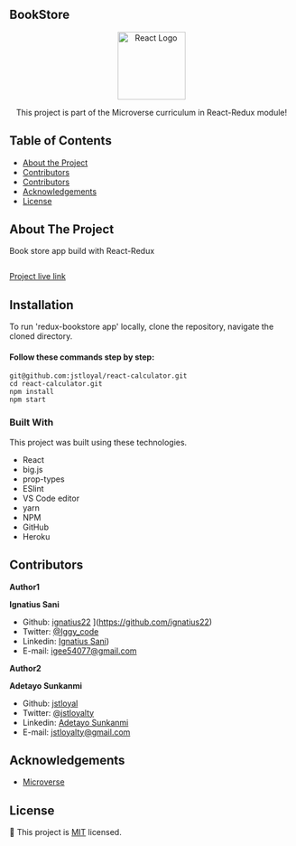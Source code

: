 ## BookStore

<!--
*** Thanks for checking out this README Template. If you have a suggestion that would
*** make this better, please fork the repo and create a pull request or simply open
*** an issue with the tag "enhancement".
*** Thanks again! Now go create something AMAZING! :D
-->

<!-- PROJECT SHIELDS -->

<p align="center">
  <a href="https://github.com/jstloyal/react-calculator">
    <img src="https://storage.googleapis.com/blog-images-backup/1*3SVfBkNZI2f-sspiq59xcw.png" alt="React Logo" width="120" height="120">
  </a>

  <p align="center">
    This project is part of the Microverse curriculum in React-Redux module!
  </p>
</p>

<!-- TABLE OF CONTENTS -->

## Table of Contents

- [About the Project](#about-the-project)
- [Contributors](#Installation)
- [Contributors](#contributors)
- [Acknowledgements](#acknowledgements)
- [License](#license)

## About The Project

Book store app build with React-Redux

<p align="center">
    <img src="" >
</p>

[Project live link](https://bookstore001.herokuapp.com/)

## Installation

To run 'redux-bookstore app' locally, clone the repository, navigate the cloned directory.

#### Follow these commands step by step:

```
git@github.com:jstloyal/react-calculator.git
cd react-calculator.git
npm install
npm start
```

### Built With

This project was built using these technologies.

- React
- big.js
- prop-types
- ESlint
- VS Code editor
- yarn
- NPM
- GitHub
- Heroku

## Contributors

**Author1**

​**Ignatius Sani**

- Github: [ignatius22](https://twitter.com/iggy_code) ](https://github.com/ignatius22)
- Twitter: [@Iggy_code](https://twitter.com/iggy_code)
- Linkedin: [Ignatius Sani](https://www.linkedin.com/in/ignatiussani))
- E-mail: igee54077@gmail.com

**Author2**

​**Adetayo Sunkanmi**

- Github: [jstloyal](https://github.com/jstloyal)
- Twitter: [@jstloyalty](https://twitter.com/jstloyalty)
- Linkedin: [Adetayo Sunkanmi](https://www.linkedin.com/in/jstloyalty)
- E-mail: jstloyalty@gmail.com

<!-- ACKNOWLEDGEMENTS -->

## Acknowledgements

- [Microverse](https://www.microverse.org/)

## License

📝
This project is [MIT](https://opensource.org/licenses/MIT) licensed.
